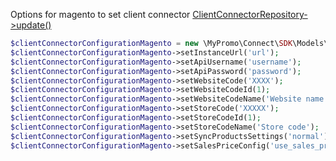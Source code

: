 Options for magento to set client connector [ClientConnectorRepository->update()][ClientConnectorRepository]

```php
$clientConnectorConfigurationMagento = new \MyPromo\Connect\SDK\Models\ClientConnectorConfigurationMagento();
$clientConnectorConfigurationMagento->setInstanceUrl('url');
$clientConnectorConfigurationMagento->setApiUsername('username');
$clientConnectorConfigurationMagento->setApiPassword('password');
$clientConnectorConfigurationMagento->setWebsiteCode('XXXX');
$clientConnectorConfigurationMagento->setWebsiteCodeId(1);
$clientConnectorConfigurationMagento->setWebsiteCodeName('Website name');
$clientConnectorConfigurationMagento->setStoreCode('XXXXX');
$clientConnectorConfigurationMagento->setStoreCodeId(1);
$clientConnectorConfigurationMagento->setStoreCodeName('Store code');
$clientConnectorConfigurationMagento->setSyncProductsSettings('normal');
$clientConnectorConfigurationMagento->setSalesPriceConfig('use_sales_price');
```

[ClientConnectorRepository]: ../Repositories/ClientConnectorRepository.md
